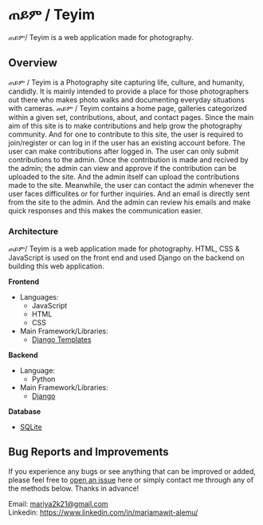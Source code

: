 # ጠይም / Teyim

ጠይም/ Teyim is a web application made for photography. 

## Overview

ጠይም / Teyim is a Photography site capturing life, culture, and humanity, candidly. It is mainly intended to provide a place for those photographers out there who makes photo walks and documenting everyday situations with cameras. ጠይም / Teyim contains a home page, galleries categorized within a given set, contributions, about, and contact pages. Since the main aim of this site is to make contributions and help grow the photography community. And for one to contribute to this site, the user is required to join/register or can log in if the user has an existing account before. The user can make contributions after logged in. The user can only submit contributions to the admin. Once the contribution is made and recived by the admin; the admin can view and approve if the contribution can be uploaded to the site. And the admin itself can upload the contributions made to the site. Meanwhile, the user can contact the admin whenever the user faces difficulites or for further inquiries. And an email is directly sent from the site to the admin. And the admin can review his emails and make quick responses and this makes the communication easier. 


### Architecture
ጠይም/ Teyim is a web application made for photography. HTML, CSS & JavaScript is used on the front end and used Django on the backend on building this web application.


**Frontend**
- Languages: 
 	* JavaScript
	* HTML
	* CSS
- Main Framework/Libraries:
 	* [Django Templates](https://docs.djangoproject.com/en/3.1/ref/templates/language/)
	

**Backend**
- Language: 
	* Python
- Main Framework/Libraries:
 	* [Django](https://www.djangoproject.com/)

**Database**
- [SQLite](https://www.sqlite.org/index.html)

## Bug Reports and Improvements
If you experience any bugs or see anything that can be improved or added, please feel free to [open an issue](https://github.com/MariyaEA/teyim/issues) here or simply contact me through any of the methods below. Thanks in advance!

Email: mariya2k21@gmail.com <br/>
Linkedin: https://www.linkedin.com/in/mariamawit-alemu/
